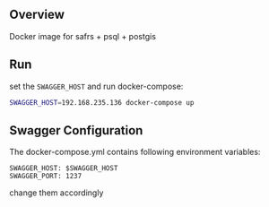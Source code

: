 ## Overview

Docker image for safrs + psql + postgis

## Run

set the `SWAGGER_HOST` and run docker-compose:

```bash
SWAGGER_HOST=192.168.235.136 docker-compose up
```

## Swagger Configuration

The docker-compose.yml contains following environment variables:

```
SWAGGER_HOST: $SWAGGER_HOST
SWAGGER_PORT: 1237
```

change them accordingly
